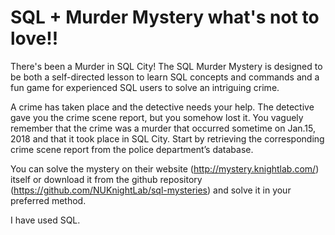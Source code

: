 # SQL + Murder Mystery what's not to love!!
There's been a Murder in SQL City! The SQL Murder Mystery is designed to be both a self-directed lesson to learn SQL concepts and commands and a fun game for experienced SQL users to solve an intriguing crime.

A crime has taken place and the detective needs your help. The detective gave you the crime scene report, but you somehow lost it. You vaguely remember that the crime was a murder that occurred sometime on Jan.15, 2018 and that it took place in SQL City. Start by retrieving the corresponding crime scene report from the police department’s database.


You can solve the mystery on their website (http://mystery.knightlab.com/) itself or download it from the github repository (https://github.com/NUKnightLab/sql-mysteries) and solve it in your preferred method. 

I have used SQL. 
